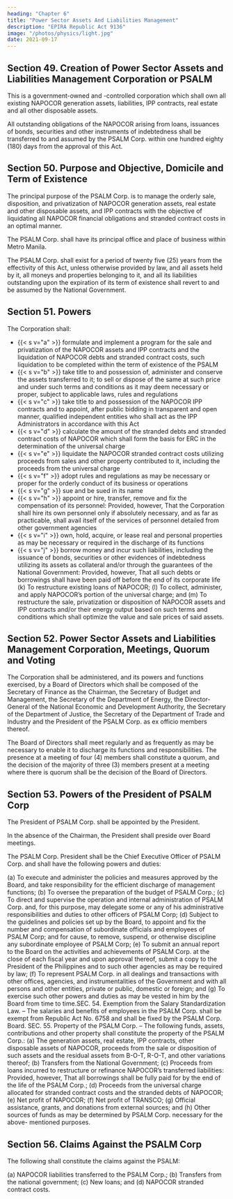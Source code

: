 ```yaml
---
heading: "Chapter 6"
title: "Power Sector Assets And Liabilities Management"
description: "EPIRA Republic Act 9136"
image: "/photos/physics/light.jpg"
date: 2021-09-17
---
```




## Section 49. Creation of Power Sector Assets and Liabilities Management Corporation or PSALM

This is a government-owned and -controlled corporation which shall own all existing NAPOCOR generation assets, liabilities, IPP contracts, real estate and all other disposable assets.

All outstanding obligations of the NAPOCOR arising from loans, issuances of bonds, securities and other instruments of indebtedness shall be transferred to and assumed by the PSALM Corp. within one hundred eighty (180) days from the approval of this Act.


## Section 50. Purpose and Objective, Domicile and Term of Existence

The principal purpose of the PSALM Corp. is to manage the orderly sale, disposition, and privatization of NAPOCOR generation assets, real estate and other disposable assets, and IPP contracts with the objective of liquidating all NAPOCOR financial obligations and stranded contract costs in an optimal manner.

The PSALM Corp. shall have its principal office and place of business within Metro Manila.

The PSALM Corp. shall exist for a period of twenty five (25) years from the effectivity of this Act, unless otherwise provided by law, and all assets held by it, all moneys and properties belonging to it, and all its liabilities outstanding upon the expiration of its term of existence shall revert to and be assumed by the National Government.


## Section 51. Powers

The Corporation shall:

- {{< s v="a" >}} formulate and implement a program for the sale and privatization of the NAPOCOR assets and IPP contracts and the liquidation of NAPOCOR debts and stranded contract costs, such liquidation to be completed within the term of existence of the PSALM
- {{< s v="b" >}} take title to and possession of, administer and conserve the assets transferred to it; to sell or dispose of the same at such price and under such terms and conditions as it may deem necessary or proper, subject to applicable laws, rules and regulations
- {{< s v="c" >}} take title to and possession of the NAPOCOR IPP contracts and to appoint, after public bidding in transparent and open manner, qualified independent entities who shall act as the IPP Administrators in accordance with this Act
- {{< s v="d" >}} calculate the amount of the stranded debts and stranded contract costs of NAPOCOR which shall form the basis for ERC in the determination of the universal charge
- {{< s v="e" >}} liquidate the NAPOCOR stranded contract costs utilizing proceeds from sales and other property contributed to it, including the proceeds from the universal charge
- {{< s v="f" >}} adopt rules and regulations as may be necessary or proper for the orderly conduct of its business or operations
- {{< s v="g" >}} sue and be sued in its name
- {{< s v="h" >}} appoint or hire, transfer, remove and fix the compensation of its personnel: Provided, however, That the Corporation shall hire its own personnel only if absolutely necessary, and as far as practicable, shall avail itself of the services of personnel detailed from other government agencies
- {{< s v="i" >}} own, hold, acquire, or lease real and personal properties as may be necessary or required in the discharge of its functions
- {{< s v="j" >}} borrow money and incur such liabilities, including the issuance of bonds, securities or other evidences of indebtedness utilizing its assets as collateral and/or through the guarantees of the National Government: Provided, however, That all such debts or borrowings shall have been paid off before the end of its corporate life
(k) To restructure existing loans of NAPOCOR;
(l) To collect, administer, and apply NAPOCOR’s portion of the universal charge; and (m) To restructure the sale, privatization or disposition of NAPOCOR assets and IPP contracts and/or their energy output based on such terms and conditions which shall optimize the value and sale prices of said assets.


## Section 52. Power Sector Assets and Liabilities Management Corporation, Meetings, Quorum and Voting

The Corporation shall be administered, and its powers and functions exercised, by a Board of Directors which shall be composed of the Secretary of Finance as the Chairman, the Secretary of Budget and Management, the Secretary of the Department of Energy, the Director-General of the National Economic and Development Authority, the Secretary of the Department of Justice, the Secretary of the Department of Trade and Industry and the President of the PSALM Corp. as ex officio members thereof. 

The Board of Directors shall meet regularly and as frequently as may be necessary to enable it to discharge its functions and responsibilities. The presence at a meeting of four (4) members shall constitute a quorum, and the decision of the majority of three (3) members present at a meeting where there is quorum shall be the decision of the Board of Directors.

## Section 53. Powers of the President of PSALM Corp

The President of PSALM Corp. shall be appointed by the President. 

In the absence of the Chairman, the President shall preside over Board meetings.

The PSALM Corp. President shall be the Chief Executive Officer of PSALM Corp. and shall have the following powers and duties:

(a) To execute and administer the policies and measures approved by the Board, and take
responsibility for the efficient discharge of management functions;
(b) To oversee the preparation of the budget of PSALM Corp.;
(c) To direct and supervise the operation and internal administration of PSALM Corp. and, for this
purpose, may delegate some or any of his administrative responsibilities and duties to other
officers of PSALM Corp;
(d) Subject to the guidelines and policies set up by the Board, to appoint and fix the number and
compensation of subordinate officials and employees of PSALM Corp; and for cause, to remove,
suspend, or otherwise discipline any subordinate employee of PSALM Corp;
(e) To submit an annual report to the Board on the activities and achievements of PSALM Corp. at
the close of each fiscal year and upon approval thereof, submit a copy to the President of the
Philippines and to such other agencies as may be required by law;
(f) To represent PSALM Corp. in all dealings and transactions with other offices, agencies, and
instrumentalities of the Government and with all persons and other entities, private or public,
domestic or foreign; and
(g) To exercise such other powers and duties as may be vested in him by the Board from time to time.SEC. 54. Exemption from the Salary Standardization Law. – The salaries and benefits of
employees in the PSALM Corp. shall be exempt from Republic Act No. 6758 and shall be fixed by the
PSALM Corp. Board.
SEC. 55. Property of the PSALM Corp. – The following funds, assets, contributions and other
property shall constitute the property of the PSALM Corp.:
(a) The generation assets, real estate, IPP contracts, other disposable assets of NAPOCOR, proceeds
from the sale or disposition of such assets and the residual assets from B-O-T, R-O-T, and
other variations thereof;
(b) Transfers from the National Government;
(c) Proceeds from loans incurred to restructure or refinance NAPOCOR’s transferred liabilities:
Provided, however, That all borrowings shall be fully paid for by the end of the life of the
PSALM Corp.;
(d) Proceeds from the universal charge allocated for stranded contract costs and the stranded
debts of NAPOCOR;
(e) Net profit of NAPOCOR;
(f) Net profit of TRANSCO;
(g) Official assistance, grants, and donations from external sources; and
(h) Other sources of funds as may be determined by PSALM Corp. necessary for the above-
mentioned purposes.

## Section 56. Claims Against the PSALM Corp

The following shall constitute the claims against the PSALM:

(a) NAPOCOR liabilities transferred to the PSALM Corp.;
(b) Transfers from the national government;
(c) New loans; and
(d) NAPOCOR stranded contract costs.

